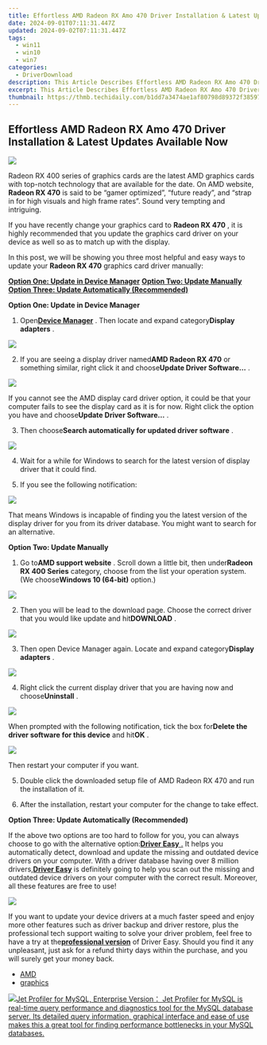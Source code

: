 ```yaml
---
title: Effortless AMD Radeon RX Amo 470 Driver Installation & Latest Updates Available Now
date: 2024-09-01T07:11:31.447Z
updated: 2024-09-02T07:11:31.447Z
tags:
  - win11
  - win10
  - win7
categories:
  - DriverDownload
description: This Article Describes Effortless AMD Radeon RX Amo 470 Driver Installation & Latest Updates Available Now
excerpt: This Article Describes Effortless AMD Radeon RX Amo 470 Driver Installation & Latest Updates Available Now
thumbnail: https://thmb.techidaily.com/b1dd7a3474ae1af80798d89372f38597e9f807738381ce0d93994778a56e7ead.jpg
---
```


## Effortless AMD Radeon RX Amo 470 Driver Installation & Latest Updates Available Now

![](https://images.drivereasy.com/wp-content/uploads/2016/12/img_5858cfbc29f5f.jpg)

 Radeon RX 400 series of graphics cards are the latest AMD graphics cards with top-notch technology that are available for the date. On AMD website, **Radeon RX 470** is said to be “gamer optimized”, “future ready”, and “strap in for high visuals and high frame rates”. Sound very tempting and intriguing.

 If you have recently change your graphics card to **Radeon RX 470** , it is highly recommended that you update the graphics card driver on your device as well so as to match up with the display.

 In this post, we will be showing you three most helpful and easy ways to update your **Radeon RX 470**  graphics card driver manually:

[**Option One: Update in Device Manager**](https://tools.techidaily.com/drivereasy/download/)
[**Option Two: Update Manually**](https://tools.techidaily.com/drivereasy/download/)
[**Option Three: Update Automatically (Recommended)**](https://www.drivereasy.com/knowledge/radeon-rx-470-graphics-cards-driver-download-updates-easily/#3)

 **Option One: Update in Device Manager**

 1) Open[**Device Manager**](https://tools.techidaily.com/drivereasy/download/) . Then locate and expand category**Display adapters** .

![](https://images.drivereasy.com/wp-content/uploads/2016/12/img_5858d55828138.jpg)

 2) If you are seeing a display driver named**AMD Radeon RX 470** or something similar, right click it and choose**Update Driver Software…** .

![](https://images.drivereasy.com/wp-content/uploads/2016/12/img_5858d5aeb143e.jpg)

 If you cannot see the AMD display card driver option, it could be that your computer fails to see the display card as it is for now. Right click the option you have and choose**Update Driver Software…** .

 3) Then choose**Search automatically for updated driver software** .

![](https://images.drivereasy.com/wp-content/uploads/2016/12/img_5858d6783a2cd-600x443.jpg)

 4) Wait for a while for Windows to search for the latest version of display driver that it could find.

 5) If you see the following notification:

![](https://images.drivereasy.com/wp-content/uploads/2016/12/img_5858db741a96a.png)

 That means Windows is incapable of finding you the latest version of the display driver for you from its driver database. You might want to search for an alternative.

 **Option Two: Update Manually**

 1) Go to**AMD support website** . Scroll down a little bit, then under**Radeon RX 400 Series** category, choose from the list your operation system. (We choose**Windows 10 (64-bit)** option.)

![](https://images.drivereasy.com/wp-content/uploads/2016/12/img_5858dde7dc981.png)

 2) Then you will be lead to the download page. Choose the correct driver that you would like update and hit**DOWNLOAD** .

![](https://images.drivereasy.com/wp-content/uploads/2016/12/img_5858df55b7e20.jpg)

 3) Then open Device Manager again. Locate and  expand category**Display adapters** .

![](https://images.drivereasy.com/wp-content/uploads/2016/12/img_5858d55828138.jpg)

 4) Right click the current display driver that you are having now and choose**Uninstall** .

![](https://images.drivereasy.com/wp-content/uploads/2016/12/img_5858e0c59c41d.jpg)

 When prompted with the following notification, tick the box for**Delete the driver software for this device** and hit**OK** .

![](https://images.drivereasy.com/wp-content/uploads/2016/12/img_5858e1c787eca.png)

Then restart your computer if you want.

 5) Double click the downloaded setup file of AMD Radeon RX 470 and run the installation of it.

 6) After the installation, restart your computer for the change to take effect.

 **Option Three: Update Automatically (Recommended)**

 If the above two options are too hard to follow for you, you can always choose to go with the alternative option:[**Driver Easy** .](https://tools.techidaily.com/drivereasy/download/) It helps you automatically detect, download and update the missing and outdated device drivers on your computer. With a driver database having over 8 million drivers,[**Driver Easy**](https://tools.techidaily.com/drivereasy/download/) is definitely going to help you scan out the missing and outdated device drivers on your computer with the correct result. Moreover, all these features are free to use!

![](https://images.drivereasy.com/wp-content/uploads/2017/04/img_58e618eac55a6.jpg)

 If you want to update your device drivers at a much faster speed and enjoy more other features such as driver backup and driver restore, plus the professional tech support waiting to solve your driver problem, feel free to have a try at the[**professional version**](https://tools.techidaily.com/drivereasy/download/) of Driver Easy. Should you find it any unpleasant, just ask for a refund thirty days within the purchase, and you will surely get your money back.

* [AMD](https://tools.techidaily.com/drivereasy/download/)
* [graphics](https://tools.techidaily.com/drivereasy/download/)

<ins class="adsbygoogle"
     style="display:block"
     data-ad-format="autorelaxed"
     data-ad-client="ca-pub-7571918770474297"
     data-ad-slot="1223367746"></ins>



<ins class="adsbygoogle"
     style="display:block"
     data-ad-client="ca-pub-7571918770474297"
     data-ad-slot="8358498916"
     data-ad-format="auto"
     data-full-width-responsive="true"></ins>



<!-- affiliate ads begin -->
<a href="https://secure.2checkout.com/order/checkout.php?PRODS=4576829&QTY=1&AFFILIATE=108875&CART=1"><img src="https://secure.avangate.com/images/merchant/9e740b84bb48a64dde25061566299467/products/copy_1_jp_box_big.png" border="0">Jet Profiler for MySQL, Enterprise Version： Jet Profiler for MySQL is real-time query performance and diagnostics tool for the MySQL database server. Its detailed query information, graphical interface and ease of use makes this a great tool for finding performance bottlenecks in your MySQL databases. </a>
<!-- affiliate ads end -->